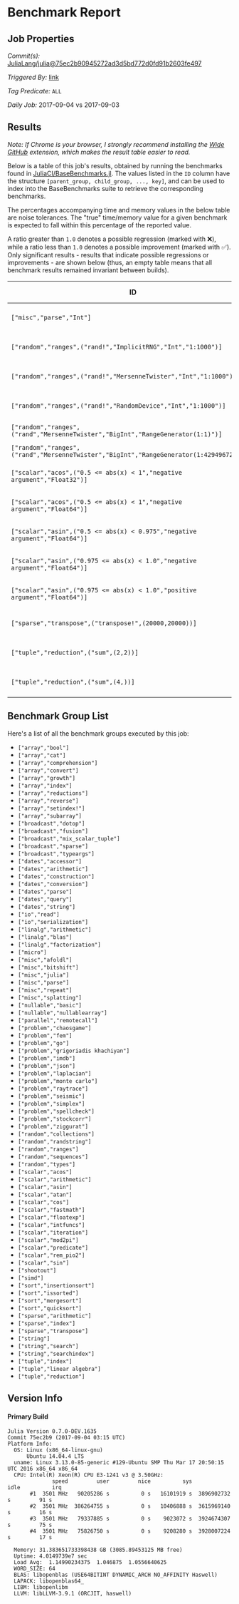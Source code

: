 # Benchmark Report

## Job Properties

*Commit(s):* [JuliaLang/julia@75ec2b90945272ad3d5bd772d0fd91b2603fe497](https://github.com/JuliaLang/julia/commit/75ec2b90945272ad3d5bd772d0fd91b2603fe497)

*Triggered By:* [link](https://github.com/JuliaLang/julia/commit/75ec2b90945272ad3d5bd772d0fd91b2603fe497#commitcomment-24063581)

*Tag Predicate:* `ALL`

*Daily Job:* 2017-09-04 vs 2017-09-03

## Results

*Note: If Chrome is your browser, I strongly recommend installing the [Wide GitHub](https://chrome.google.com/webstore/detail/wide-github/kaalofacklcidaampbokdplbklpeldpj?hl=en)
extension, which makes the result table easier to read.*

Below is a table of this job's results, obtained by running the benchmarks found in
[JuliaCI/BaseBenchmarks.jl](https://github.com/JuliaCI/BaseBenchmarks.jl). The values
listed in the `ID` column have the structure `[parent_group, child_group, ..., key]`,
and can be used to index into the BaseBenchmarks suite to retrieve the corresponding
benchmarks.

The percentages accompanying time and memory values in the below table are noise tolerances. The "true"
time/memory value for a given benchmark is expected to fall within this percentage of the reported value.

A ratio greater than `1.0` denotes a possible regression (marked with :x:), while a ratio less
than `1.0` denotes a possible improvement (marked with :white_check_mark:). Only significant results - results
that indicate possible regressions or improvements - are shown below (thus, an empty table means that all
benchmark results remained invariant between builds).

| ID | time ratio | memory ratio |
|----|------------|--------------|
| `["misc","parse","Int"]` | 1.21 (15%) :x: | 1.00 (1%)  |
| `["random","ranges",("rand!","ImplicitRNG","Int","1:1000")]` | 0.68 (25%) :white_check_mark: | 1.00 (1%)  |
| `["random","ranges",("rand!","MersenneTwister","Int","1:1000")]` | 0.68 (25%) :white_check_mark: | 1.00 (1%)  |
| `["random","ranges",("rand!","RandomDevice","Int","1:1000")]` | 0.66 (25%) :white_check_mark: | 1.00 (1%)  |
| `["random","ranges",("rand","MersenneTwister","BigInt","RangeGenerator(1:1)")]` | 1.03 (25%)  | 0.99 (1%) :white_check_mark: |
| `["random","ranges",("rand","MersenneTwister","BigInt","RangeGenerator(1:4294967297)")]` | 1.00 (25%)  | 1.01 (1%) :x: |
| `["scalar","acos",("0.5 <= abs(x) < 1","negative argument","Float32")]` | 1.18 (15%) :x: | 1.00 (1%)  |
| `["scalar","acos",("0.5 <= abs(x) < 1","negative argument","Float64")]` | 1.19 (15%) :x: | 1.00 (1%)  |
| `["scalar","asin",("0.5 <= abs(x) < 0.975","negative argument","Float64")]` | 1.28 (15%) :x: | 1.00 (1%)  |
| `["scalar","asin",("0.975 <= abs(x) < 1.0","negative argument","Float64")]` | 1.21 (15%) :x: | 1.00 (1%)  |
| `["scalar","asin",("0.975 <= abs(x) < 1.0","positive argument","Float64")]` | 1.21 (15%) :x: | 1.00 (1%)  |
| `["sparse","transpose",("transpose!",(20000,20000))]` | 0.69 (30%) :white_check_mark: | 1.00 (1%)  |
| `["tuple","reduction",("sum",(2,2))]` | 1.19 (15%) :x: | 1.00 (1%)  |
| `["tuple","reduction",("sum",(4,))]` | 0.83 (15%) :white_check_mark: | 1.00 (1%)  |

## Benchmark Group List

Here's a list of all the benchmark groups executed by this job:

- `["array","bool"]`
- `["array","cat"]`
- `["array","comprehension"]`
- `["array","convert"]`
- `["array","growth"]`
- `["array","index"]`
- `["array","reductions"]`
- `["array","reverse"]`
- `["array","setindex!"]`
- `["array","subarray"]`
- `["broadcast","dotop"]`
- `["broadcast","fusion"]`
- `["broadcast","mix_scalar_tuple"]`
- `["broadcast","sparse"]`
- `["broadcast","typeargs"]`
- `["dates","accessor"]`
- `["dates","arithmetic"]`
- `["dates","construction"]`
- `["dates","conversion"]`
- `["dates","parse"]`
- `["dates","query"]`
- `["dates","string"]`
- `["io","read"]`
- `["io","serialization"]`
- `["linalg","arithmetic"]`
- `["linalg","blas"]`
- `["linalg","factorization"]`
- `["micro"]`
- `["misc","afoldl"]`
- `["misc","bitshift"]`
- `["misc","julia"]`
- `["misc","parse"]`
- `["misc","repeat"]`
- `["misc","splatting"]`
- `["nullable","basic"]`
- `["nullable","nullablearray"]`
- `["parallel","remotecall"]`
- `["problem","chaosgame"]`
- `["problem","fem"]`
- `["problem","go"]`
- `["problem","grigoriadis khachiyan"]`
- `["problem","imdb"]`
- `["problem","json"]`
- `["problem","laplacian"]`
- `["problem","monte carlo"]`
- `["problem","raytrace"]`
- `["problem","seismic"]`
- `["problem","simplex"]`
- `["problem","spellcheck"]`
- `["problem","stockcorr"]`
- `["problem","ziggurat"]`
- `["random","collections"]`
- `["random","randstring"]`
- `["random","ranges"]`
- `["random","sequences"]`
- `["random","types"]`
- `["scalar","acos"]`
- `["scalar","arithmetic"]`
- `["scalar","asin"]`
- `["scalar","atan"]`
- `["scalar","cos"]`
- `["scalar","fastmath"]`
- `["scalar","floatexp"]`
- `["scalar","intfuncs"]`
- `["scalar","iteration"]`
- `["scalar","mod2pi"]`
- `["scalar","predicate"]`
- `["scalar","rem_pio2"]`
- `["scalar","sin"]`
- `["shootout"]`
- `["simd"]`
- `["sort","insertionsort"]`
- `["sort","issorted"]`
- `["sort","mergesort"]`
- `["sort","quicksort"]`
- `["sparse","arithmetic"]`
- `["sparse","index"]`
- `["sparse","transpose"]`
- `["string"]`
- `["string","search"]`
- `["string","searchindex"]`
- `["tuple","index"]`
- `["tuple","linear algebra"]`
- `["tuple","reduction"]`

## Version Info

#### Primary Build

```
Julia Version 0.7.0-DEV.1635
Commit 75ec2b9 (2017-09-04 03:15 UTC)
Platform Info:
  OS: Linux (x86_64-linux-gnu)
      Ubuntu 14.04.4 LTS
  uname: Linux 3.13.0-85-generic #129-Ubuntu SMP Thu Mar 17 20:50:15 UTC 2016 x86_64 x86_64
  CPU: Intel(R) Xeon(R) CPU E3-1241 v3 @ 3.50GHz: 
              speed         user         nice          sys         idle          irq
       #1  3501 MHz   90205286 s          0 s   16101919 s  3896902732 s         91 s
       #2  3501 MHz  386264755 s          0 s   10406888 s  3615969140 s         16 s
       #3  3501 MHz   79337885 s          0 s    9023072 s  3924674307 s         75 s
       #4  3501 MHz   75826750 s          0 s    9208280 s  3928007224 s         17 s
       
  Memory: 31.383651733398438 GB (3085.89453125 MB free)
  Uptime: 4.0149739e7 sec
  Load Avg:  1.14990234375  1.046875  1.0556640625
  WORD_SIZE: 64
  BLAS: libopenblas (USE64BITINT DYNAMIC_ARCH NO_AFFINITY Haswell)
  LAPACK: libopenblas64_
  LIBM: libopenlibm
  LLVM: libLLVM-3.9.1 (ORCJIT, haswell)

```
